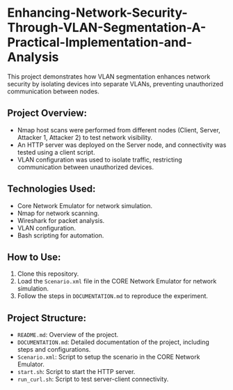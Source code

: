 # Enhancing-Network-Security-Through-VLAN-Segmentation-A-Practical-Implementation-and-Analysis

This project demonstrates how VLAN segmentation enhances network security by isolating devices into separate VLANs, preventing unauthorized communication between nodes.

## Project Overview:
- Nmap host scans were performed from different nodes (Client, Server, Attacker 1, Attacker 2) to test network visibility.
- An HTTP server was deployed on the Server node, and connectivity was tested using a client script.
- VLAN configuration was used to isolate traffic, restricting communication between unauthorized devices.

## Technologies Used:
- Core Network Emulator for network simulation.
- Nmap for network scanning.
- Wireshark for packet analysis.
- VLAN configuration.
- Bash scripting for automation.

## How to Use:
1. Clone this repository.
2. Load the `Scenario.xml` file in the CORE Network Emulator for network simulation. 
3. Follow the steps in `DOCUMENTATION.md` to reproduce the experiment.

## Project Structure:
- `README.md`: Overview of the project.
- `DOCUMENTATION.md`: Detailed documentation of the project, including steps and configurations.
- `Scenario.xml`: Script to setup the scenario in the CORE Network Emulator.
- `start.sh`: Script to start the HTTP server.
- `run_curl.sh`: Script to test server-client connectivity.
